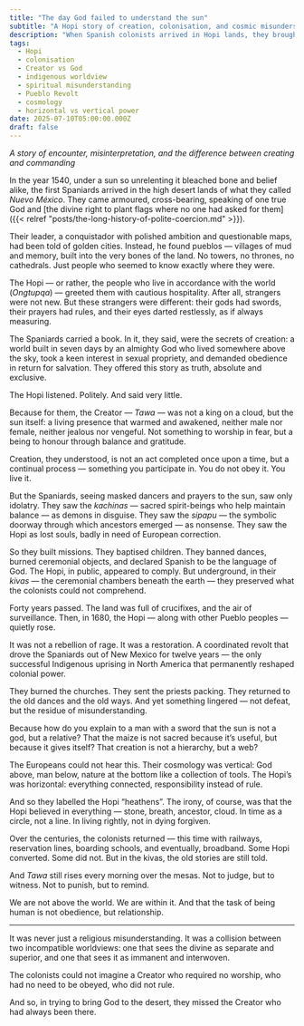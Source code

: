 ```yaml
---
title: "The day God failed to understand the sun"
subtitle: "A Hopi story of creation, colonisation, and cosmic misunderstanding"
description: "When Spanish colonists arrived in Hopi lands, they brought a vertical god, a book of rules, and very little curiosity."
tags:
  - Hopi
  - colonisation
  - Creator vs God
  - indigenous worldview
  - spiritual misunderstanding
  - Pueblo Revolt
  - cosmology
  - horizontal vs vertical power
date: 2025-07-10T05:00:00.000Z
draft: false
---
```


*A story of encounter, misinterpretation, and the difference between creating and commanding*

In the year 1540, under a sun so unrelenting it bleached bone and belief alike, the first Spaniards arrived in the high desert lands of what they called *Nuevo México*. They came armoured, cross-bearing, speaking of one true God and [the divine right to plant flags where no one had asked for them]({{< relref "posts/the-long-history-of-polite-coercion.md" >}}).

Their leader, a conquistador with polished ambition and questionable maps, had been told of golden cities. Instead, he found pueblos — villages of mud and memory, built into the very bones of the land. No towers, no thrones, no cathedrals. Just people who seemed to know exactly where they were.

The Hopi — or rather, the people who live in accordance with the world (*Ongtupqa*) — greeted them with cautious hospitality. After all, strangers were not new. But these strangers were different: their gods had swords, their prayers had rules, and their eyes darted restlessly, as if always measuring.

The Spaniards carried a book. In it, they said, were the secrets of creation: a world built in seven days by an almighty God who lived somewhere above the sky, took a keen interest in sexual propriety, and demanded obedience in return for salvation. They offered this story as truth, absolute and exclusive.

The Hopi listened. Politely. And said very little.

Because for them, the Creator — *Tawa* — was not a king on a cloud, but the sun itself: a living presence that warmed and awakened, neither male nor female, neither jealous nor vengeful. Not something to worship in fear, but a being to honour through balance and gratitude.

Creation, they understood, is not an act completed once upon a time, but a continual process — something you participate in. You do not obey it. You live it.

But the Spaniards, seeing masked dancers and prayers to the sun, saw only idolatry. They saw the *kachinas* — sacred spirit-beings who help maintain balance — as demons in disguise. They saw the *sipapu* — the symbolic doorway through which ancestors emerged — as nonsense. They saw the Hopi as lost souls, badly in need of European correction.

So they built missions. They baptised children. They banned dances, burned ceremonial objects, and declared Spanish to be the language of God. The Hopi, in public, appeared to comply. But underground, in their *kivas* — the ceremonial chambers beneath the earth — they preserved what the colonists could not comprehend.

Forty years passed. The land was full of crucifixes, and the air of surveillance. Then, in 1680, the Hopi — along with other Pueblo peoples — quietly rose.

It was not a rebellion of rage. It was a restoration. A coordinated revolt that drove the Spaniards out of New Mexico for twelve years — the only successful Indigenous uprising in North America that permanently reshaped colonial power.

They burned the churches. They sent the priests packing. They returned to the old dances and the old ways. And yet something lingered — not defeat, but the residue of misunderstanding.

Because how do you explain to a man with a sword that the sun is not a god, but a relative? That the maize is not sacred because it’s useful, but because it gives itself? That creation is not a hierarchy, but a web?

The Europeans could not hear this. Their cosmology was vertical: God above, man below, nature at the bottom like a collection of tools. The Hopi’s was horizontal: everything connected, responsibility instead of rule.

And so they labelled the Hopi “heathens”. The irony, of course, was that the Hopi believed in everything — stone, breath, ancestor, cloud. In time as a circle, not a line. In living rightly, not in dying forgiven.

Over the centuries, the colonists returned — this time with railways, reservation lines, boarding schools, and eventually, broadband. Some Hopi converted. Some did not. But in the kivas, the old stories are still told.

And *Tawa* still rises every morning over the mesas. Not to judge, but to witness. Not to punish, but to remind.

We are not above the world. We are within it. And that the task of being human is not obedience, but relationship.

---

It was never just a religious misunderstanding. It was a collision between two incompatible worldviews: one that 
sees the divine as separate and superior, and one that sees it as immanent and interwoven.

The colonists could not imagine a Creator who required no worship, who had no need to be obeyed, who did not rule.

And so, in trying to bring God to the desert, they missed the Creator who had always been there.
